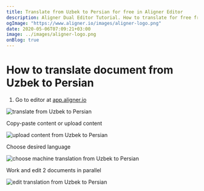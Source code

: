 ```yaml
---
title: Translate from Uzbek to Persian for free in Aligner Editor
description: Aligner Dual Editor Tutorial. How to translate for free from Uzbek to Persian. Aligner is multilingual document management platform. 
ogImage: "https://www.aligner.io/images/aligner-logo.png"
date: 2020-05-06T07:09:21+03:00
image: ../images/aligner-logo.png
onBlog: true
---
```


# How to translate document from Uzbek to Persian

1. Go to editor at [app.aligner.io](https://app.aligner.io "Aligner App web page")

![translate from Uzbek to Persian](../aligner-blank-editor.png "translate from Uzbek to Persian")

Copy-paste content or upload content

![upload content from Uzbek to Persian](../aligner-uploaded-document.png "upload content from Uzbek to Persian")

Choose desired language

![choose machine translation from Uzbek to Persian](../aligner-language-dropdown.png "choose machine translation from Uzbek to Persian")

Work and edit 2 documents in parallel

![edit translation from Uzbek to Persian](../aligner-double-sitded-editor.png "edit translation from Uzbek to Persian")

